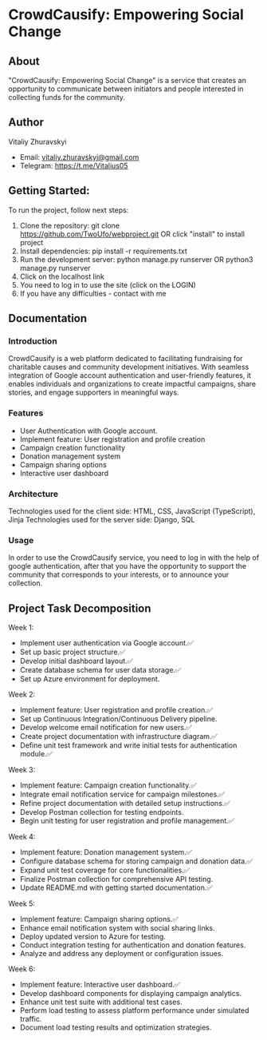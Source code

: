 # CrowdCausify: Empowering Social Change

## About
"CrowdCausify: Empowering Social Change" is a service that creates an opportunity to communicate between initiators and people interested in collecting funds for the community.

## Author
Vitaliy Zhuravskyi
- Email: vitaliy.zhuravskyi@gmail.com
- Telegram: https://t.me/Vitalius05

## Getting Started:
To run the project, follow next steps:

1. Clone the repository: git clone https://github.com/TwoUfo/webproject.git OR click "install" to install project
2. Install dependencies: pip install -r requirements.txt
3. Run the development server: python manage.py runserver OR python3 manage.py runserver
4. Click on the localhost link
5. You need to log in to use the site (click on the LOGIN)
6. If you have any difficulties - contact with me


## Documentation
### Introduction
CrowdCausify is a web platform dedicated to facilitating fundraising for charitable causes and community development initiatives. With seamless integration of Google account authentication and user-friendly features, it enables individuals and organizations to create impactful campaigns, share stories, and engage supporters in meaningful ways.

### Features
- User Authentication with Google account.
- Implement feature: User registration and profile creation
- Campaign creation functionality
- Donation management system
- Campaign sharing options
- Interactive user dashboard

### Architecture
Technologies used for the client side: HTML, CSS, JavaScript (TypeScript), Jinja
Technologies used for the server side: Django, SQL

### Usage
In order to use the CrowdCausify service, you need to log in with the help of google authentication, after that you have the opportunity to support the community that corresponds to your interests, or to announce your collection.

## Project Task Decomposition
Week 1:
- Implement user authentication via Google account.✅
- Set up basic project structure.✅
- Develop initial dashboard layout.✅
- Create database schema for user data storage.✅
- Set up Azure environment for deployment.

Week 2:
- Implement feature: User registration and profile creation.✅
- Set up Continuous Integration/Continuous Delivery pipeline.
- Develop welcome email notification for new users.✅
- Create project documentation with infrastructure diagram.✅
- Define unit test framework and write initial tests for authentication module.✅

Week 3:
- Implement feature: Campaign creation functionality.✅
- Integrate email notification service for campaign milestones.✅
- Refine project documentation with detailed setup instructions.✅
- Develop Postman collection for testing endpoints.
- Begin unit testing for user registration and profile management.✅

Week 4:
- Implement feature: Donation management system.✅
- Configure database schema for storing campaign and donation data.✅
- Expand unit test coverage for core functionalities.✅
- Finalize Postman collection for comprehensive API testing.
- Update README.md with getting started documentation.✅

Week 5:
- Implement feature: Campaign sharing options.✅
- Enhance email notification system with social sharing links.
- Deploy updated version to Azure for testing.
- Conduct integration testing for authentication and donation features.
- Analyze and address any deployment or configuration issues.

Week 6:
- Implement feature: Interactive user dashboard.✅
- Develop dashboard components for displaying campaign analytics.
- Enhance unit test suite with additional test cases.
- Perform load testing to assess platform performance under simulated traffic.
- Document load testing results and optimization strategies.

